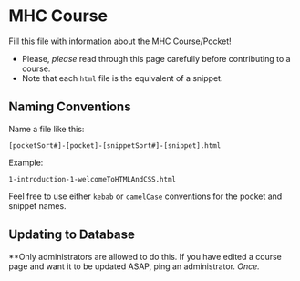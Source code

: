 MHC Course
=================

Fill this file with information about the MHC Course/Pocket!

- Please, *please* read through this page carefully before contributing to a course.
- Note that each `html` file is the equivalent of a snippet.


## Naming Conventions

Name a file like this:

```
[pocketSort#]-[pocket]-[snippetSort#]-[snippet].html
```

Example:

```
1-introduction-1-welcomeToHTMLAndCSS.html
```

Feel free to use either `kebab` or `camelCase` conventions for the pocket and snippet names.


## Updating to Database

**Only administrators are allowed to do this.  If you have edited a course page and want it to be updated ASAP, ping an administrator.  *Once.*





